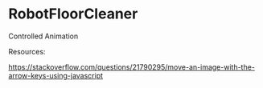# RobotFloorCleaner
Controlled Animation

Resources:

https://stackoverflow.com/questions/21790295/move-an-image-with-the-arrow-keys-using-javascript
